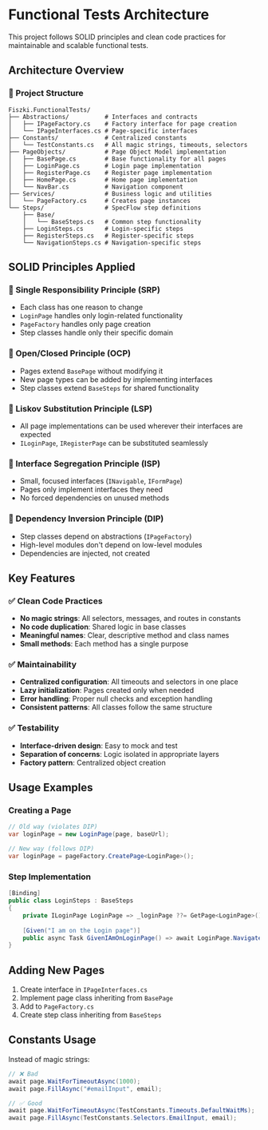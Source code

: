 # Functional Tests Architecture

This project follows SOLID principles and clean code practices for maintainable and scalable functional tests.

## Architecture Overview

### 📁 Project Structure

```
Fiszki.FunctionalTests/
├── Abstractions/          # Interfaces and contracts
│   ├── IPageFactory.cs    # Factory interface for page creation
│   └── IPageInterfaces.cs # Page-specific interfaces
├── Constants/             # Centralized constants
│   └── TestConstants.cs   # All magic strings, timeouts, selectors
├── PageObjects/           # Page Object Model implementation
│   ├── BasePage.cs        # Base functionality for all pages
│   ├── LoginPage.cs       # Login page implementation
│   ├── RegisterPage.cs    # Register page implementation
│   ├── HomePage.cs        # Home page implementation
│   └── NavBar.cs          # Navigation component
├── Services/              # Business logic and utilities
│   └── PageFactory.cs     # Creates page instances
└── Steps/                 # SpecFlow step definitions
    ├── Base/
    │   └── BaseSteps.cs   # Common step functionality
    ├── LoginSteps.cs      # Login-specific steps
    ├── RegisterSteps.cs   # Register-specific steps
    └── NavigationSteps.cs # Navigation-specific steps
```

## SOLID Principles Applied

### 🔹 Single Responsibility Principle (SRP)
- Each class has one reason to change
- `LoginPage` handles only login-related functionality
- `PageFactory` handles only page creation
- Step classes handle only their specific domain

### 🔹 Open/Closed Principle (OCP)
- Pages extend `BasePage` without modifying it
- New page types can be added by implementing interfaces
- Step classes extend `BaseSteps` for shared functionality

### 🔹 Liskov Substitution Principle (LSP)
- All page implementations can be used wherever their interfaces are expected
- `ILoginPage`, `IRegisterPage` can be substituted seamlessly

### 🔹 Interface Segregation Principle (ISP)
- Small, focused interfaces (`INavigable`, `IFormPage`)
- Pages only implement interfaces they need
- No forced dependencies on unused methods

### 🔹 Dependency Inversion Principle (DIP)
- Step classes depend on abstractions (`IPageFactory`)
- High-level modules don't depend on low-level modules
- Dependencies are injected, not created

## Key Features

### ✅ Clean Code Practices
- **No magic strings**: All selectors, messages, and routes in constants
- **No code duplication**: Shared logic in base classes
- **Meaningful names**: Clear, descriptive method and class names
- **Small methods**: Each method has a single purpose

### ✅ Maintainability
- **Centralized configuration**: All timeouts and selectors in one place
- **Lazy initialization**: Pages created only when needed
- **Error handling**: Proper null checks and exception handling
- **Consistent patterns**: All classes follow the same structure

### ✅ Testability
- **Interface-driven design**: Easy to mock and test
- **Separation of concerns**: Logic isolated in appropriate layers
- **Factory pattern**: Centralized object creation

## Usage Examples

### Creating a Page
```csharp
// Old way (violates DIP)
var loginPage = new LoginPage(page, baseUrl);

// New way (follows DIP)
var loginPage = pageFactory.CreatePage<LoginPage>();
```

### Step Implementation
```csharp
[Binding]
public class LoginSteps : BaseSteps
{
    private ILoginPage LoginPage => _loginPage ??= GetPage<LoginPage>();
    
    [Given("I am on the Login page")]
    public async Task GivenIAmOnLoginPage() => await LoginPage.NavigateAsync();
}
```

## Adding New Pages

1. Create interface in `IPageInterfaces.cs`
2. Implement page class inheriting from `BasePage`
3. Add to `PageFactory.cs`
4. Create step class inheriting from `BaseSteps`

## Constants Usage

Instead of magic strings:
```csharp
// ❌ Bad
await page.WaitForTimeoutAsync(1000);
await page.FillAsync("#emailInput", email);

// ✅ Good
await page.WaitForTimeoutAsync(TestConstants.Timeouts.DefaultWaitMs);
await page.FillAsync(TestConstants.Selectors.EmailInput, email);
```
